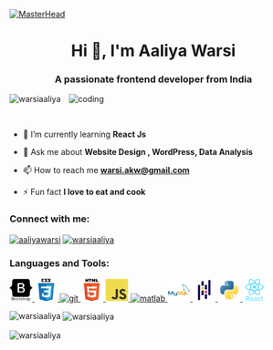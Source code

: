 
[![MasterHead](https://thumbs.gfycat.com/BetterHandmadeGull-size_restricted.gif)](https://warsiaaliya.io)
<h1 align="center">Hi 👋, I'm Aaliya Warsi</h1>
<h3 align="center">A passionate frontend developer from India</h3>
<img align="right" alt='coding' width='400' src="https://img.freepik.com/premium-vector/woman-working-laptop-cartoon-illustration_607277-161.jpg?w=740">

<p align="left"> <img src="https://komarev.com/ghpvc/?username=warsiaaliya&label=Profile%20views&color=0e75b6&style=flat" alt="warsiaaliya" /> </p>

<p align="left"> <a href="https://twitter.com/" target="blank"><img src="https://img.shields.io/twitter/follow/?logo=twitter&style=for-the-badge" alt="" /></a> </p>

- 🌱 I’m currently learning **React Js**

- 💬 Ask me about **Website Design , WordPress, Data Analysis**

- 📫 How to reach me **warsi.akw@gmail.com**

- ⚡ Fun fact **I love to eat and cook**

<h3 align="left">Connect with me:</h3>
<p align="left">
<a href="https://linkedin.com/in/aaliyawarsi" target="blank"><img align="center" src="https://raw.githubusercontent.com/rahuldkjain/github-profile-readme-generator/master/src/images/icons/Social/linked-in-alt.svg" alt="aaliyawarsi" height="30" width="40" /></a>
<a href="https://instagram.com/warsiaaliya" target="blank"><img align="center" src="https://raw.githubusercontent.com/rahuldkjain/github-profile-readme-generator/master/src/images/icons/Social/instagram.svg" alt="warsiaaliya" height="30" width="40" /></a>
</p>

<h3 align="left">Languages and Tools:</h3>
<p align="left"> <a href="https://getbootstrap.com" target="_blank" rel="noreferrer"> <img src="https://raw.githubusercontent.com/devicons/devicon/master/icons/bootstrap/bootstrap-plain-wordmark.svg" alt="bootstrap" width="40" height="40"/> </a> <a href="https://www.w3schools.com/css/" target="_blank" rel="noreferrer"> <img src="https://raw.githubusercontent.com/devicons/devicon/master/icons/css3/css3-original-wordmark.svg" alt="css3" width="40" height="40"/> </a> <a href="https://git-scm.com/" target="_blank" rel="noreferrer"> <img src="https://www.vectorlogo.zone/logos/git-scm/git-scm-icon.svg" alt="git" width="40" height="40"/> </a> <a href="https://www.w3.org/html/" target="_blank" rel="noreferrer"> <img src="https://raw.githubusercontent.com/devicons/devicon/master/icons/html5/html5-original-wordmark.svg" alt="html5" width="40" height="40"/> </a> <a href="https://developer.mozilla.org/en-US/docs/Web/JavaScript" target="_blank" rel="noreferrer"> <img src="https://raw.githubusercontent.com/devicons/devicon/master/icons/javascript/javascript-original.svg" alt="javascript" width="40" height="40"/> </a> <a href="https://www.mathworks.com/" target="_blank" rel="noreferrer"> <img src="https://upload.wikimedia.org/wikipedia/commons/2/21/Matlab_Logo.png" alt="matlab" width="40" height="40"/> </a> <a href="https://www.mysql.com/" target="_blank" rel="noreferrer"> <img src="https://raw.githubusercontent.com/devicons/devicon/master/icons/mysql/mysql-original-wordmark.svg" alt="mysql" width="40" height="40"/> </a> <a href="https://pandas.pydata.org/" target="_blank" rel="noreferrer"> <img src="https://raw.githubusercontent.com/devicons/devicon/2ae2a900d2f041da66e950e4d48052658d850630/icons/pandas/pandas-original.svg" alt="pandas" width="40" height="40"/> </a> <a href="https://www.python.org" target="_blank" rel="noreferrer"> <img src="https://raw.githubusercontent.com/devicons/devicon/master/icons/python/python-original.svg" alt="python" width="40" height="40"/> </a> <a href="https://reactjs.org/" target="_blank" rel="noreferrer"> <img src="https://raw.githubusercontent.com/devicons/devicon/master/icons/react/react-original-wordmark.svg" alt="react" width="40" height="40"/> </a> </p>

<p><img align="left" src="https://github-readme-stats.vercel.app/api/top-langs?username=warsiaaliya&show_icons=true&locale=en&layout=compact" alt="warsiaaliya" /></p>

<p>&nbsp;<img align="center" src="https://github-readme-stats.vercel.app/api?username=warsiaaliya&show_icons=true&locale=en" alt="warsiaaliya" /></p>

<p><img align="center" src="https://github-readme-streak-stats.herokuapp.com/?user=warsiaaliya&" alt="warsiaaliya" /></p>
